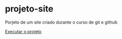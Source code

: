 # projeto-site
 Porjeto de um site criado durante o curso de git e github

<a href="https://thailanmendes.github.io/projeto-site/" target="_blank ">Executar o projeto</a>
